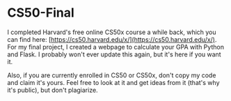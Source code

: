 # CS50-Final

I completed Harvard's free online CS50x course a while back, which you can find here: [https://cs50.harvard.edu/x/](https://cs50.harvard.edu/x/). For my final project, I created a webpage to calculate your GPA with Python and Flask. I probably won't ever update this again, but it's here if you want it.

Also, if you are currently enrolled in CS50 or CS50x, don't copy my code and claim it's yours. Feel free to look at it and get ideas from it (that's why it's public), but don't plagiarize.
